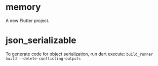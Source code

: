 # memory

A new Flutter project.

# json_serializable

To generate code for object serialization, run dart execute: 
```build_runner build --delete-conflicting-outputs```
